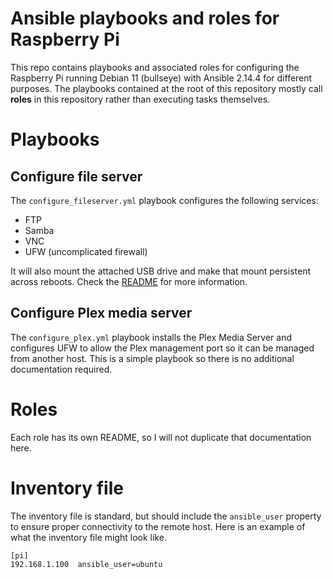 # Ansible playbooks and roles for Raspberry Pi

This repo contains playbooks and associated roles for configuring the Raspberry Pi running Debian 11 (bullseye) with Ansible 2.14.4 for different purposes. The playbooks contained at the root of this repository mostly call **roles** in this repository rather than executing tasks themselves.

# Playbooks

## Configure file server

The `configure_fileserver.yml` playbook configures the following services:
* FTP
* Samba
* VNC
* UFW (uncomplicated firewall)

It will also mount the attached USB drive and make that mount persistent across reboots. Check the [README](./CONFIGURE_FILESERVER.md) for more information.

## Configure Plex media server

The `configure_plex.yml` playbook installs the Plex Media Server and configures UFW to allow the Plex management port so it can be managed from another host. This is a simple playbook so there is no additional documentation required.

# Roles

Each role has its own README, so I will not duplicate that documentation here.

# Inventory file

The inventory file is standard, but should include the `ansible_user` property to ensure proper connectivity to the remote host. Here is an example of what the inventory file might look like.

```properties
[pi]
192.168.1.100  ansible_user=ubuntu
```
